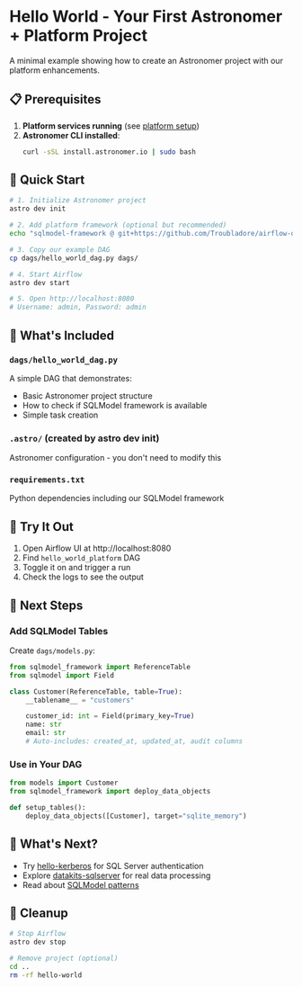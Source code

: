 # Hello World - Your First Astronomer + Platform Project

A minimal example showing how to create an Astronomer project with our platform enhancements.

## 📋 Prerequisites

1. **Platform services running** (see [platform setup](https://github.com/Troubladore/airflow-data-platform/blob/main/docs/getting-started-simple.md))
2. **Astronomer CLI installed**:
   ```bash
   curl -sSL install.astronomer.io | sudo bash
   ```

## 🚀 Quick Start

```bash
# 1. Initialize Astronomer project
astro dev init

# 2. Add platform framework (optional but recommended)
echo "sqlmodel-framework @ git+https://github.com/Troubladore/airflow-data-platform.git@main#subdirectory=sqlmodel-framework" >> requirements.txt

# 3. Copy our example DAG
cp dags/hello_world_dag.py dags/

# 4. Start Airflow
astro dev start

# 5. Open http://localhost:8080
# Username: admin, Password: admin
```

## 📁 What's Included

### `dags/hello_world_dag.py`
A simple DAG that demonstrates:
- Basic Astronomer project structure
- How to check if SQLModel framework is available
- Simple task creation

### `.astro/` (created by astro dev init)
Astronomer configuration - you don't need to modify this

### `requirements.txt`
Python dependencies including our SQLModel framework

## 🎯 Try It Out

1. Open Airflow UI at http://localhost:8080
2. Find `hello_world_platform` DAG
3. Toggle it on and trigger a run
4. Check the logs to see the output

## 🔧 Next Steps

### Add SQLModel Tables
Create `dags/models.py`:
```python
from sqlmodel_framework import ReferenceTable
from sqlmodel import Field

class Customer(ReferenceTable, table=True):
    __tablename__ = "customers"

    customer_id: int = Field(primary_key=True)
    name: str
    email: str
    # Auto-includes: created_at, updated_at, audit columns
```

### Use in Your DAG
```python
from models import Customer
from sqlmodel_framework import deploy_data_objects

def setup_tables():
    deploy_data_objects([Customer], target="sqlite_memory")
```

## 🚀 What's Next?

- Try [hello-kerberos](../hello-kerberos/) for SQL Server authentication
- Explore [datakits-sqlserver](../datakits-sqlserver/) for real data processing
- Read about [SQLModel patterns](https://github.com/Troubladore/airflow-data-platform/blob/main/docs/patterns/sqlmodel-patterns.md)

## 🛑 Cleanup

```bash
# Stop Airflow
astro dev stop

# Remove project (optional)
cd ..
rm -rf hello-world
```